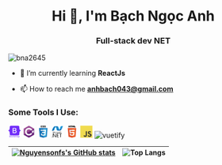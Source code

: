 <h1 align="center">Hi 👋, I'm Bạch Ngọc Anh</h1>
<h3 align="center">Full-stack dev NET</h3>

<p align="left"> <img src="https://komarev.com/ghpvc/?username=bna2645&label=Profile%20views&color=0e75b6&style=flat" alt="bna2645" /> </p>

-   🌱 I’m currently learning **ReactJs**

-   📫 How to reach me **anhbach043@gmail.com**

<p align="left">
</p>

<h3 align="left">Some Tools I Use:</h3>
<p align="left"> 
  <img src="https://raw.githubusercontent.com/devicons/devicon/master/icons/bootstrap/bootstrap-plain-wordmark.svg" alt="bootstrap" width="25" height="25"/>
  <img src="https://raw.githubusercontent.com/devicons/devicon/master/icons/csharp/csharp-original.svg" alt="csharp" width="25" height="25"/> 
  <img src="https://raw.githubusercontent.com/devicons/devicon/master/icons/css3/css3-original-wordmark.svg" alt="css3" width="25" height="25"/> 
  <img src="https://raw.githubusercontent.com/devicons/devicon/master/icons/dot-net/dot-net-original-wordmark.svg" alt="dotnet" width="25" height="25"/>
  <img src="https://raw.githubusercontent.com/devicons/devicon/master/icons/html5/html5-original-wordmark.svg" alt="html5" width="25" height="25"/> 
  <img src="https://raw.githubusercontent.com/devicons/devicon/master/icons/javascript/javascript-original.svg" alt="javascript" width="25" height="25"/>
  <img src="https://bestofjs.org/logos/vuetify.svg" alt="vuetify" width="25" height="25"/>
</p>

| [![Nguyensonfs's GitHub stats](https://github-readme-stats.vercel.app/api?username=bna2645&show_icons=true&theme=radical)](https://github.com/anuraghazra/github-readme-stats) | ![Top Langs](https://github-readme-stats.vercel.app/api/top-langs/?username=bna2645&layout=compact&langs_count=8&theme=radical) |
| :------------------------------------------------------------------------------------------------------------------------------------------------------------------------------------------------------------------------------------------------------------: | :--------------------------------------------------------------------------------------------------------------------------------------------------------------------------------------------------------------: |
